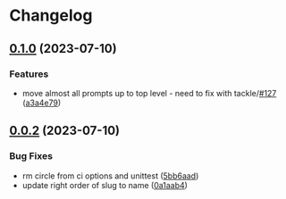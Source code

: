 # Changelog

## [0.1.0](https://github.com/sudoblockio/tackle-provider/compare/v0.0.2...v0.1.0) (2023-07-10)


### Features

* move almost all prompts up to top level - need to fix with tackle/[#127](https://github.com/sudoblockio/tackle-provider/issues/127) ([a3a4e79](https://github.com/sudoblockio/tackle-provider/commit/a3a4e7961b699d7b0fac92e6380ee6edc0912465))

## [0.0.2](https://github.com/sudoblockio/tackle-provider/compare/v0.0.1...v0.0.2) (2023-07-10)


### Bug Fixes

* rm circle from ci options and unittest ([5bb6aad](https://github.com/sudoblockio/tackle-provider/commit/5bb6aadd6344104d4053f7210fb2107dda88d9de))
* update right order of slug to name ([0a1aab4](https://github.com/sudoblockio/tackle-provider/commit/0a1aab44b790d86d6ed15b8d72f8b6507a095719))

